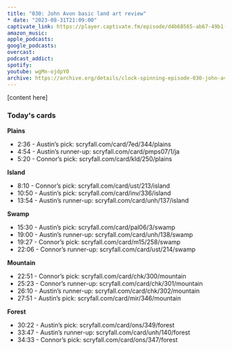 ```yaml
---
title: "030: John Avon basic land art review"
* date: "2023-08-31T21:09:00"
captivate_link: https://player.captivate.fm/episode/d4b68565-ab67-49b1-84e2-8d7b2856f6e6
amazon_music: 
apple_podcasts: 
google_podcasts: 
overcast: 
podcast_addict: 
spotify: 
youtube: wgMn-ojdpY0
archive: https://archive.org/details/clock-spinning-episode-030-john-avon-basic-land-art
---
```


[content here]

### Today's cards

**Plains**

* 2:36 - Austin’s pick: scryfall.com/card/7ed/344/plains
* 4:54 - Austin’s runner-up: scryfall.com/card/pmps07/1/ja
* 5:20 - Connor’s pick: scryfall.com/card/kld/250/plains

**Island**

* 8:10 - Connor’s pick: scryfall.com/card/ust/213/island
* 10:50 - Austin’s pick: scryfall.com/card/inv/336/island
* 13:54 - Austin’s runner-up: scryfall.com/card/unh/137/island

**Swamp**

* 15:30 - Austin’s pick: scryfall.com/card/pal06/3/swamp
* 19:00 - Austin’s runner-up: scryfall.com/card/unh/138/swamp
* 19:27 - Connor’s pick: scryfall.com/card/m15/258/swamp
* 22:06 - Connor’s runner-up: scryfall.com/card/ust/214/swamp

**Mountain**

* 22:51 - Connor’s pick: scryfall.com/card/chk/300/mountain 
* 25:23 - Connor’s runner-up: scryfall.com/card/chk/301/mountain
* 26:10 - Austin’s runner-up: scryfall.com/card/chk/302/mountain
* 27:51 -  Austin’s pick: scryfall.com/card/mir/346/mountain

**Forest**

* 30:22 - Austin’s pick: scryfall.com/card/ons/349/forest 
* 33:47 - Austin’s runner-up: scryfall.com/card/unh/140/forest 
* 34:33 - Connor’s pick: scryfall.com/card/ons/347/forest